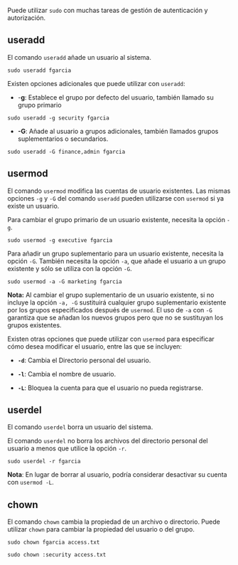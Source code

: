 Puede utilizar `sudo` con muchas tareas de gestión de autenticación y autorización. 

## useradd

El comando `useradd` añade un usuario al sistema. 

```shell
sudo useradd fgarcia
```

Existen opciones adicionales que puede utilizar con `useradd`:

- -**g**: Establece el grupo por defecto del usuario, también llamado su grupo primario

```shell
sudo useradd -g security fgarcia
```

- **-G**: Añade al usuario a grupos adicionales, también llamados grupos suplementarios o secundarios.

```shell
sudo useradd -G finance,admin fgarcia
```

## usermod

El comando `usermod` modifica las cuentas de usuario existentes. Las mismas opciones `-g` y `-G` del comando `useradd` pueden utilizarse con `usermod` si ya existe un usuario.

Para cambiar el grupo primario de un usuario existente, necesita la opción `-g`. 

```shell
sudo usermod -g executive fgarcia
```

Para añadir un grupo suplementario para un usuario existente, necesita la opción `-G`. También necesita la opción `-a`, que añade el usuario a un grupo existente y sólo se utiliza con la opción `-G`.

```shell
sudo usermod -a -G marketing fgarcia
```

**Nota:** Al cambiar el grupo suplementario de un usuario existente, si no incluye la opción `-a, -G` sustituirá cualquier grupo suplementario existente por los grupos especificados después de `usermod`. El uso de `-a` con `-G` garantiza que se añadan los nuevos grupos pero que no se sustituyan los grupos existentes.

Existen otras opciones que puede utilizar con `usermod` para especificar cómo desea modificar el usuario, entre las que se incluyen:

- **`-d`**: Cambia el Directorio personal del usuario.

- **`-l`**: Cambia el nombre de usuario.

- **`-L`**: Bloquea la cuenta para que el usuario no pueda registrarse.

## userdel

El comando `userdel` borra un usuario del sistema. 

El comando `userdel` no borra los archivos del directorio personal del usuario a menos que utilice la opción `-r`. 

```shell
sudo userdel -r fgarcia
```

**Nota**: En lugar de borrar al usuario, podría considerar desactivar su cuenta con `usermod -L`.

## chown

El comando `chown` cambia la propiedad de un archivo o directorio. Puede utilizar `chown` para cambiar la propiedad del usuario o del grupo.

```shell
sudo chown fgarcia access.txt

sudo chown :security access.txt
```